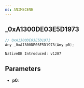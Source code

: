 ```yaml
---
ns: ANIMSCENE
---
```

## _0xA1300DE03E5D1973

```c
// 0xA1300DE03E5D1973
Any _0xA1300DE03E5D1973(Any p0);
```

```
NativeDB Introduced: v1207
```

## Parameters
* **p0**:
